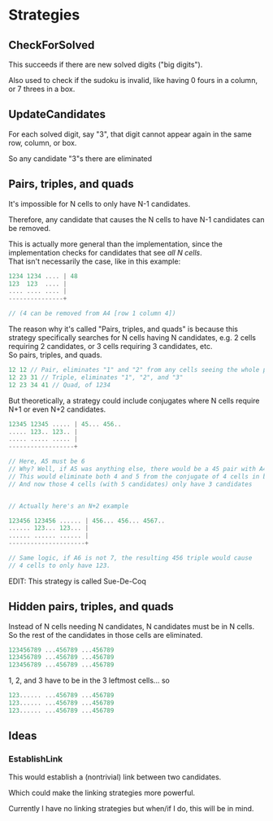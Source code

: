 # Strategies

## CheckForSolved

This succeeds if there are new solved digits ("big digits").

Also used to check if the sudoku is invalid, like having 0 fours in a column,
or 7 threes in a box.

## UpdateCandidates

For each solved digit, say "3", that digit cannot appear again in the same row, column, or box.

So any candidate "3"s there are eliminated

## Pairs, triples, and quads

It's impossible for N cells to only have N-1 candidates.

Therefore, any candidate that causes the N cells to have N-1 candidates can be removed.

This is actually more general than the implementation, since the implementation checks for candidates that see *all N cells*.\
That isn't necessarily the case, like in this example:

```rust
1234 1234 .... | 48
123  123  .... |
.... .... .... |
---------------+

// (4 can be removed from A4 [row 1 column 4])
```

The reason why it's called "Pairs, triples, and quads" is because this strategy specifically searches for N cells having N candidates, e.g. 2 cells requiring 2 candidates, or 3 cells requiring 3 candidates, etc.\
So pairs, triples, and quads.

```rust
12 12 // Pair, eliminates "1" and "2" from any cells seeing the whole pair.
12 23 31 // Triple, eliminates "1", "2", and "3"
12 23 34 41 // Quad, of 1234
```

But theoretically, a strategy could include conjugates where N cells require N+1 or even N+2 candidates.

```rust
12345 12345 ..... | 45... 456..
..... 123.. 123.. |
..... ..... ..... |
------------------+

// Here, A5 must be 6
// Why? Well, if A5 was anything else, there would be a 45 pair with A4/A5
// This would eliminate both 4 and 5 from the conjugate of 4 cells in box 1
// And now those 4 cells (with 5 candidates) only have 3 candidates


// Actually here's an N+2 example

123456 123456 ...... | 456... 456... 4567..
...... 123... 123... |
...... ...... ...... |
---------------------+

// Same logic, if A6 is not 7, the resulting 456 triple would cause
// 4 cells to only have 123.
```

EDIT: This strategy is called Sue-De-Coq

## Hidden pairs, triples, and quads

Instead of N cells needing N candidates, N candidates must be in N cells.
So the rest of the candidates in those cells are eliminated.

```rust
123456789 ...456789 ...456789
123456789 ...456789 ...456789
123456789 ...456789 ...456789
```

1, 2, and 3 have to be in the 3 leftmost cells... so

```rust
123...... ...456789 ...456789
123...... ...456789 ...456789
123...... ...456789 ...456789
```

## Ideas

### EstablishLink

This would establish a (nontrivial) link between two candidates.

Which could make the linking strategies more powerful.

Currently I have no linking strategies but when/if I do, this will be in mind.
